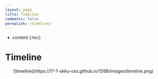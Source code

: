 ```yaml
---
layout: page
title: Timeline
comments: false
permalink: /timeline/
---
```


* content
{:toc}

# Timeline


<p align="center">
	![timeline](https://17-1-skku-oss.github.io/126B/images/timeline.png)
</p>